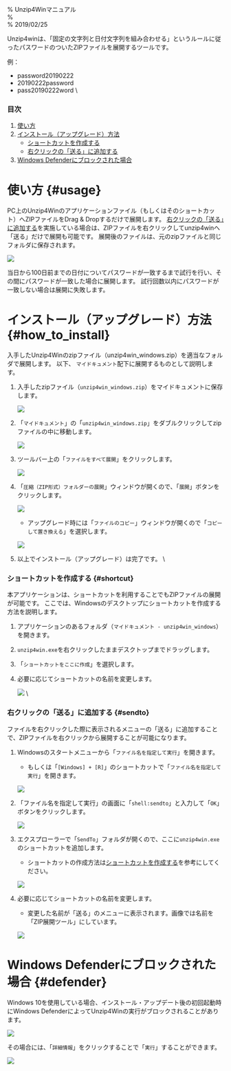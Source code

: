 % Unzip4Winマニュアル  
%   
% 2019/02/25  


Unzip4winは、「固定の文字列と日付文字列を組み合わせる」というルールに従ったパスワードのついたZIPファイルを展開するツールです。

例：

* password20190222
* 20190222password
* pass20190222word
\

### 目次

1. [使い方](#usage)
1. [インストール（アップグレード）方法](#how_to_install)
    * [ショートカットを作成する](#shortcut)
    * [右クリックの「送る」に追加する](#sendto)
1. [Windows Defenderにブロックされた場合](#defender)

# 使い方 {#usage}

PC上のUnzip4Winのアプリケーションファイル（もしくはそのショートカット）へZIPファイルをDrag & Dropするだけで展開します。
[右クリックの「送る」に追加する](#sendto)を実施している場合は、ZIPファイルを右クリックしてunzip4winへ「送る」だけで展開も可能です。
展開後のファイルは、元のzipファイルと同じフォルダに保存されます。

![](images/win/usage.png)

当日から100日前までの日付についてパスワードが一致するまで試行を行い、その間にパスワードが一致した場合に展開します。
試行回数以内にパスワードが一致しない場合は展開に失敗します。


# インストール（アップグレード）方法 {#how_to_install}

入手したUnzip4Winのzipファイル（unzip4win_windows.zip）を適当なフォルダで展開します。
以下、 `マイドキュメント`配下に展開するものとして説明します。

1. 入手したzipファイル（`unzip4win_windows.zip`）をマイドキュメントに保存します。

    ![](images/win/install/01_download_zip.png)

1. 「`マイドキュメント`」の「`unzip4win_windows.zip`」をダブルクリックしてzipファイルの中に移動します。

    ![](images/win/install/02_into_zip.png)

1. ツールバー上の「`ファイルをすべて展開`」をクリックします。

    ![](images/win/install/03_unzip.png)

1. 「`圧縮（ZIP形式）フォルダーの展開`」ウィンドウが開くので、「`展開`」ボタンをクリックします。

    ![](images/win/install/04_unzip_dialog.png)
    
    * アップグレード時には「`ファイルのコピー`」ウィンドウが開くので「`コピーして置き換える`」を選択します。
    
    ![](images/win/install/05_upgrade.png)
    
1. 以上でインストール（アップグレード）は完了です。
\

### ショートカットを作成する {#shortcut}

本アプリケーションは、ショートカットを利用することでもZIPファイルの展開が可能です。
ここでは、Windowsのデスクトップにショートカットを作成する方法を説明します。

1. アプリケーションのあるフォルダ（`マイドキュメント - unzip4win_windows`）を開きます。
1. `unzip4win.exe`を右クリックしたままデスクトップまでドラッグします。
1. 「`ショートカットをここに作成`」を選択します。
1. 必要に応じてショートカットの名前を変更します。

    ![](images/win/shortcut/01_create_shortcut.png)
\

### 右クリックの「送る」に追加する {#sendto}

ファイルを右クリックした際に表示されるメニューの「送る」に追加することで、ZIPファイルを右クリックから展開することが可能になります。

1. Windowsのスタートメニューから「`ファイル名を指定して実行`」を開きます。
    * もしくは「`[Windows] + [R]`」のショートカットで「`ファイル名を指定して実行`」を開きます。
    
    ![](images/win/shortcut/02_exec_file_name.png)
    
1. 「ファイル名を指定して実行」の画面に「`shell:sendto`」と入力して「`OK`」ボタンをクリックします。

    ![](images/win/shortcut/03_shell_sendto.png)
    
1. エクスプローラーで「`SendTo`」フォルダが開くので、ここに`unzip4win.exe`のショートカットを追加します。
    * ショートカットの作成方法は[ショートカットを作成する](#shortcut)を参考にしてください。
    
    ![](images/win/shortcut/04_sendto_shortcut.png)
    
1. 必要に応じてショートカットの名前を変更します。
    * 変更した名前が「送る」のメニューに表示されます。画像では名前を「ZIP展開ツール」にしています。

    ![](images/win/shortcut/05_sendto_menu.png)


# Windows Defenderにブロックされた場合 {#defender}

Windows 10を使用している場合、インストール・アップデート後の初回起動時にWindows DefenderによってUnzip4Winの実行がブロックされることがあります。

![](images/win/defender/01_defender.png)

その場合には、「`詳細情報`」をクリックすることで「`実行`」することができます。

![](images/win/defender/02_execute.png)
